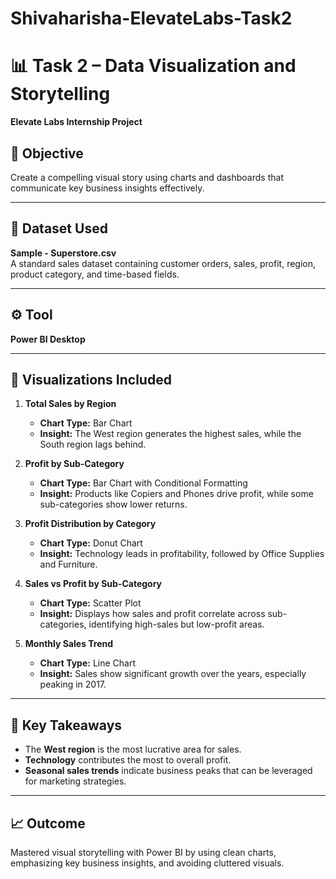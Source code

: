 # Shivaharisha-ElevateLabs-Task2
# 📊 Task 2 – Data Visualization and Storytelling
**Elevate Labs Internship Project**

## 📝 Objective
Create a compelling visual story using charts and dashboards that communicate key business insights effectively.

---

## 📁 Dataset Used
**Sample - Superstore.csv**  
A standard sales dataset containing customer orders, sales, profit, region, product category, and time-based fields.

---

## ⚙️ Tool
**Power BI Desktop**

---

## 📌 Visualizations Included

1. **Total Sales by Region**  
   - **Chart Type:** Bar Chart  
   - **Insight:** The West region generates the highest sales, while the South region lags behind.

2. **Profit by Sub-Category**  
   - **Chart Type:** Bar Chart with Conditional Formatting  
   - **Insight:** Products like Copiers and Phones drive profit, while some sub-categories show lower returns. 

3. **Profit Distribution by Category**  
   - **Chart Type:** Donut Chart  
   - **Insight:** Technology leads in profitability, followed by Office Supplies and Furniture.

4. **Sales vs Profit by Sub-Category**  
   - **Chart Type:** Scatter Plot  
   - **Insight:** Displays how sales and profit correlate across sub-categories, identifying high-sales but low-profit areas.

5. **Monthly Sales Trend**  
   - **Chart Type:** Line Chart  
   - **Insight:** Sales show significant growth over the years, especially peaking in 2017.

---

## 📌 Key Takeaways
- The **West region** is the most lucrative area for sales.
- **Technology** contributes the most to overall profit.
- **Seasonal sales trends** indicate business peaks that can be leveraged for marketing strategies.

---

## 📈 Outcome
Mastered visual storytelling with Power BI by using clean charts, emphasizing key business insights, and avoiding cluttered visuals.
